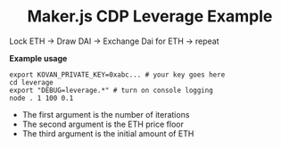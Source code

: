 <h1 align="center">
Maker.js CDP Leverage Example
</h1>

Lock ETH -> Draw DAI -> Exchange Dai for ETH -> repeat

__Example usage__
```shell
export KOVAN_PRIVATE_KEY=0xabc... # your key goes here
cd leverage
export "DEBUG=leverage.*" # turn on console logging
node . 1 100 0.1
```
* The first argument is the number of iterations
* The second argument is the ETH price floor
* The third argument is the initial amount of ETH
